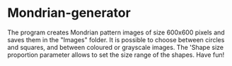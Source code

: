 # Mondrian-generator
The program creates Mondrian pattern images of size 600x600 pixels and saves them in the "Images" folder.
It is possible to choose between circles and squares, and between coloured or grayscale images. The 'Shape size proportion parameter allows to set the size range of the shapes. Have fun!
